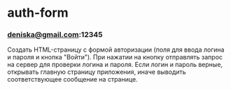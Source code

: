 # auth-form

### deniska@gmail.com:12345

Создать HTML-страницу с формой авторизации (поля для ввода логина и пароля и кнопка "Войти"). При нажатии на кнопку отправлять запрос на сервер для проверки логина и пароля. Если логин и пароль верные, открывать главную страницу приложения, иначе выводить соответствующее сообщение на странице.

